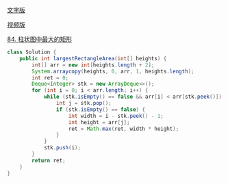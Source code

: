 [文字版](https://programmercarl.com/0084.%E6%9F%B1%E7%8A%B6%E5%9B%BE%E4%B8%AD%E6%9C%80%E5%A4%A7%E7%9A%84%E7%9F%A9%E5%BD%A2.html)

[视频版](https://www.bilibili.com/video/BV1Ns4y1o7uB)

[84. 柱状图中最大的矩形](https://leetcode.cn/problems/largest-rectangle-in-histogram)

```Java
class Solution {
    public int largestRectangleArea(int[] heights) {
        int[] arr = new int[heights.length + 2];
        System.arraycopy(heights, 0, arr, 1, heights.length);
        int ret = 0;
        Deque<Integer> stk = new ArrayDeque<>();
        for (int i = 0; i < arr.length; i++) {
            while (stk.isEmpty() == false && arr[i] < arr[stk.peek()]) {
                int j = stk.pop();
                if (stk.isEmpty() == false) {
                    int width = i - stk.peek() - 1;
                    int height = arr[j];
                    ret = Math.max(ret, width * height);
                }
            }
            stk.push(i);
        }
        return ret;
    }
}
```